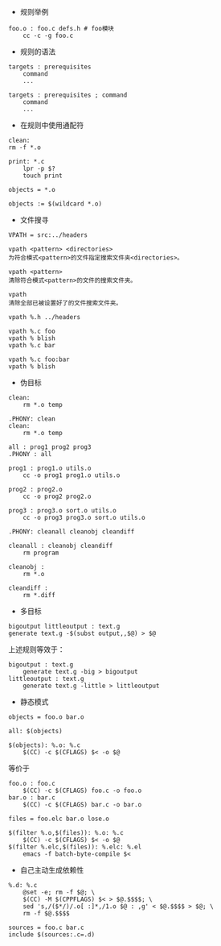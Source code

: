 * 规则举例
```
foo.o : foo.c defs.h # foo模块
	cc -c -g foo.c
```

* 规则的语法
```
targets : prerequisites
    command
    ...
```

```
targets : prerequisites ; command
    command
    ...
```

* 在规则中使用通配符
```
clean:
rm -f *.o
```

```
print: *.c
    lpr -p $?
    touch print
```

```
objects = *.o
```

```
objects := $(wildcard *.o)
```

* 文件搜寻
```
VPATH = src:../headers
```

```
vpath <pattern> <directories>
为符合模式<pattern>的文件指定搜索文件夹<directories>。

vpath <pattern>
清除符合模式<pattern>的文件的搜索文件夹。

vpath
清除全部已被设置好了的文件搜索文件夹。
```

```
vpath %.h ../headers
```

```
vpath %.c foo
vpath % blish
vpath %.c bar
```

```
vpath %.c foo:bar
vpath % blish
```

* 伪目标
```
clean:
	rm *.o temp
```

```
.PHONY: clean
clean:
	rm *.o temp
```

```
all : prog1 prog2 prog3
.PHONY : all

prog1 : prog1.o utils.o
	cc -o prog1 prog1.o utils.o

prog2 : prog2.o
	cc -o prog2 prog2.o

prog3 : prog3.o sort.o utils.o
	cc -o prog3 prog3.o sort.o utils.o
```

```
.PHONY: cleanall cleanobj cleandiff

cleanall : cleanobj cleandiff
	rm program

cleanobj :
	rm *.o

cleandiff :
	rm *.diff
```

* 多目标
```
bigoutput littleoutput : text.g
generate text.g -$(subst output,,$@) > $@
```
上述规则等效于：
```
bigoutput : text.g
	generate text.g -big > bigoutput
littleoutput : text.g
	generate text.g -little > littleoutput
```

* 静态模式
```
objects = foo.o bar.o

all: $(objects)

$(objects): %.o: %.c
	$(CC) -c $(CFLAGS) $< -o $@
```
等价于
```
foo.o : foo.c
	$(CC) -c $(CFLAGS) foo.c -o foo.o
bar.o : bar.c
	$(CC) -c $(CFLAGS) bar.c -o bar.o
```

```
files = foo.elc bar.o lose.o

$(filter %.o,$(files)): %.o: %.c
	$(CC) -c $(CFLAGS) $< -o $@
$(filter %.elc,$(files)): %.elc: %.el
	emacs -f batch-byte-compile $<
```

* 自己主动生成依赖性
```
%.d: %.c
	@set -e; rm -f $@; \
    $(CC) -M $(CPPFLAGS) $< > $@.$$$$; \
    sed 's,/($*/)/.o[ :]*,/1.o $@ : ,g' < $@.$$$$ > $@; \
    rm -f $@.$$$$
```

```
sources = foo.c bar.c
include $(sources:.c=.d)
```





